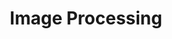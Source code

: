 ---
title: "Image Processing"

categories: ['']

tags: ['Image', 'Processing']

arwords: 'معالجة الصور'
arwords2: 'تحليل الصور'

arexps: []

enwords: ['Image Processing']

enexps: []

arlexicons: 'ع'
arlexicons: 'ح'

enlexicons: 'I'

authors: ['Ruqayya Roshdy']

translators: ['']

citations: 'مقدمة في حوسبة اللغة العربية'

sources: 'مركز الملك عبدالله بن عبدالعزيز الدولي لخدمة اللغة العربية'

word: "true"

slug: ""
---